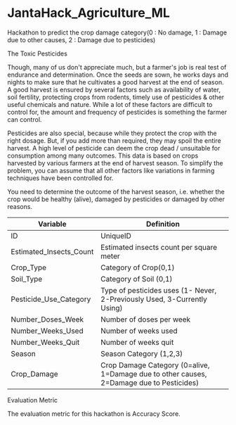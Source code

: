 # JantaHack_Agriculture_ML
Hackathon to predict the crop damage category(0 : No damage, 1 : Damage due to other causes, 2 : Damage due to pesticides) 

The Toxic Pesticides

Though, many of us don't appreciate much, but a farmer's job is real test of endurance and determination. Once the seeds are sown, he works days and nights to make sure that he cultivates a good harvest at the end of season. A good harvest is ensured by several factors such as availability of water, soil fertility, protecting crops from rodents, timely use of pesticides & other useful chemicals and nature. While a lot of these factors are difficult to control for, the amount and frequency of pesticides is something the farmer can control.

Pesticides are also special, because while they protect the crop with the right dosage. But, if you add more than required, they may spoil the entire harvest. A high level of pesticide can deem the crop dead / unsuitable for consumption among many outcomes. This data is based on crops harvested by various farmers at the end of harvest season. To simplify the problem, you can assume that all other factors like variations in farming techniques have been controlled for.

You need to determine the outcome of the harvest season, i.e. whether the crop would be healthy (alive), damaged by pesticides or damaged by other reasons.


| Variable | Definition |
| -------- | ---------- |
| ID | UniqueID |
| Estimated_Insects_Count | Estimated insects count per square meter |
| Crop_Type | Category of Crop(0,1) |
| Soil_Type | Category of Soil (0,1) |
| Pesticide_Use_Category | Type of pesticides uses (1- Never, 2-Previously Used, 3-Currently Using) |
| Number_Doses_Week | Number of doses per week |
| Number_Weeks_Used | Number of weeks used |
| Number_Weeks_Quit	| Number of weeks quit |
| Season | Season Category (1,2,3) |
| Crop_Damage	| Crop Damage Category (0=alive, 1=Damage due to other causes, 2=Damage due to Pesticides) |

Evaluation Metric

The evaluation metric for this hackathon is Accuracy Score.
